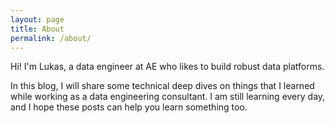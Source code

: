 ```yaml
---
layout: page
title: About
permalink: /about/
---
```


Hi! I'm Lukas, a data engineer at AE who likes to build robust data platforms.

In this blog, I will share some technical deep dives on things that I learned while working as a data engineering consultant. I am still learning every day, and I hope these posts can help you learn something too.
